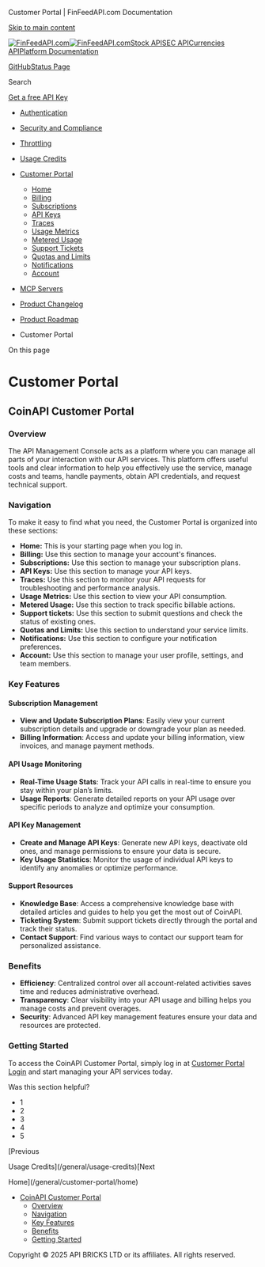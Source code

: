 Customer Portal | FinFeedAPI.com Documentation




[Skip to main content](#__docusaurus_skipToContent_fallback)

[![FinFeedAPI.com](https://cdn.sanity.io/images/xpx4czto/production/875913d8710b3054c19fad19673dc5592614265e-773x184.svg)![FinFeedAPI.com](https://cdn.sanity.io/images/xpx4czto/production/875913d8710b3054c19fad19673dc5592614265e-773x184.svg)](https://www.finfeedapi.com)[Stock API](/stock-api/)[SEC API](/sec-api/)[Currencies API](/currencies-api/)[Platform Documentation](/general/authentication)

[GitHub](https://github.com/api-bricks/api-bricks-sdk)[Status Page](https://status.finfeedapi.com)

Search

[Get a free API Key](https://console.finfeedapi.com/?link=/apikeys/create)

* [Authentication](/general/authentication)
* [Security and Compliance](/general/security)
* [Throttling](/general/throttling)
* [Usage Credits](/general/usage-credits)
* [Customer Portal](/general/customer-portal/)

  + [Home](/general/customer-portal/home)
  + [Billing](/general/customer-portal/billing)
  + [Subscriptions](/general/customer-portal/subscriptions)
  + [API Keys](/general/customer-portal/APIKeys)
  + [Traces](/general/customer-portal/Traces)
  + [Usage Metrics](/general/customer-portal/UsageMetrics)
  + [Metered Usage](/general/customer-portal/MeteredUsage)
  + [Support Tickets](/general/customer-portal/SupportTickets)
  + [Quotas and Limits](/general/customer-portal/QuotasLimits)
  + [Notifications](/general/customer-portal/Notifications)
  + [Account](/general/customer-portal/Account)
* [MCP Servers](/general/mcp-servers)
* [Product Changelog](/general/changelog/)
* [Product Roadmap](/general/roadmap)

* Customer Portal

On this page

Customer Portal
===============

CoinAPI Customer Portal[​](/general/customer-portal/#coinapi-customer-portal "Direct link to CoinAPI Customer Portal")
----------------------------------------------------------------------------------------------------------------------

### Overview[​](/general/customer-portal/#overview "Direct link to Overview")

The API Management Console acts as a platform where you can manage all parts of your interaction with our API services. This platform offers useful tools and clear information to help you effectively use the service, manage costs and teams, handle payments, obtain API credentials, and request technical support.

### Navigation[​](/general/customer-portal/#navigation "Direct link to Navigation")

To make it easy to find what you need, the Customer Portal is organized into these sections:

* **Home:** This is your starting page when you log in.
* **Billing:** Use this section to manage your account's finances.
* **Subscriptions:** Use this section to manage your subscription plans.
* **API Keys:** Use this section to manage your API keys.
* **Traces:** Use this section to monitor your API requests for troubleshooting and performance analysis.
* **Usage Metrics:** Use this section to view your API consumption.
* **Metered Usage:** Use this section to track specific billable actions.
* **Support tickets:** Use this section to submit questions and check the status of existing ones.
* **Quotas and Limits:** Use this section to understand your service limits.
* **Notifications:** Use this section to configure your notification preferences.
* **Account:** Use this section to manage your user profile, settings, and team members.

### Key Features[​](/general/customer-portal/#key-features "Direct link to Key Features")

#### Subscription Management[​](/general/customer-portal/#subscription-management "Direct link to Subscription Management")

* **View and Update Subscription Plans**: Easily view your current subscription details and upgrade or downgrade your plan as needed.
* **Billing Information**: Access and update your billing information, view invoices, and manage payment methods.

#### API Usage Monitoring[​](/general/customer-portal/#api-usage-monitoring "Direct link to API Usage Monitoring")

* **Real-Time Usage Stats**: Track your API calls in real-time to ensure you stay within your plan’s limits.
* **Usage Reports**: Generate detailed reports on your API usage over specific periods to analyze and optimize your consumption.

#### API Key Management[​](/general/customer-portal/#api-key-management "Direct link to API Key Management")

* **Create and Manage API Keys**: Generate new API keys, deactivate old ones, and manage permissions to ensure your data is secure.
* **Key Usage Statistics**: Monitor the usage of individual API keys to identify any anomalies or optimize performance.

#### Support Resources[​](/general/customer-portal/#support-resources "Direct link to Support Resources")

* **Knowledge Base**: Access a comprehensive knowledge base with detailed articles and guides to help you get the most out of CoinAPI.
* **Ticketing System**: Submit support tickets directly through the portal and track their status.
* **Contact Support**: Find various ways to contact our support team for personalized assistance.

### Benefits[​](/general/customer-portal/#benefits "Direct link to Benefits")

* **Efficiency**: Centralized control over all account-related activities saves time and reduces administrative overhead.
* **Transparency**: Clear visibility into your API usage and billing helps you manage costs and prevent overages.
* **Security**: Advanced API key management features ensure your data and resources are protected.

### Getting Started[​](/general/customer-portal/#getting-started "Direct link to Getting Started")

To access the CoinAPI Customer Portal, simply log in at [Customer Portal Login](https://console.coinapi.io) and start managing your API services today.

Was this section helpful?

* 1
* 2
* 3
* 4
* 5

[Previous

Usage Credits](/general/usage-credits)[Next

Home](/general/customer-portal/home)

* [CoinAPI Customer Portal](/general/customer-portal/#coinapi-customer-portal)
  + [Overview](/general/customer-portal/#overview)
  + [Navigation](/general/customer-portal/#navigation)
  + [Key Features](/general/customer-portal/#key-features)
  + [Benefits](/general/customer-portal/#benefits)
  + [Getting Started](/general/customer-portal/#getting-started)

Copyright © 2025 API BRICKS LTD or its affiliates. All rights reserved.